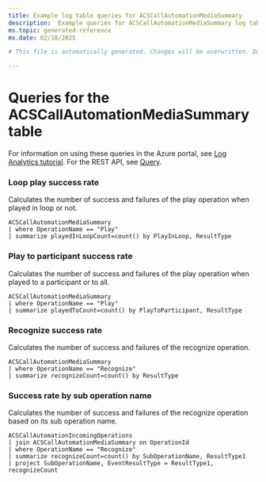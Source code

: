 ```yaml
---
title: Example log table queries for ACSCallAutomationMediaSummary
description:  Example queries for ACSCallAutomationMediaSummary log table
ms.topic: generated-reference
ms.date: 02/18/2025

# This file is automatically generated. Changes will be overwritten. Do not change this file directly. 

---
```


# Queries for the ACSCallAutomationMediaSummary table

For information on using these queries in the Azure portal, see [Log Analytics tutorial](/azure/azure-monitor/logs/log-analytics-tutorial). For the REST API, see [Query](/rest/api/loganalytics/query).


### Loop play success rate  


Calculates the number of success and failures of the play operation when played in loop or not.  

```query
ACSCallAutomationMediaSummary
| where OperationName == "Play"
| summarize playedInLoopCount=count() by PlayInLoop, ResultType
```



### Play to participant success rate  


Calculates the number of success and failures of the play operation when played to a participant or to all.  

```query
ACSCallAutomationMediaSummary
| where OperationName == "Play"
| summarize playedToCount=count() by PlayToParticipant, ResultType
```



### Recognize success rate  


Calculates the number of success and failures of the recognize operation.  

```query
ACSCallAutomationMediaSummary
| where OperationName == "Recognize"
| summarize recognizeCount=count() by ResultType
```



### Success rate by sub operation name  


Calculates the number of success and failures of the recognize operation based on its sub operation name.  

```query
ACSCallAutomationIncomingOperations
| join ACSCallAutomationMediaSummary on OperationId
| where OperationName == "Recognize"
| summarize recognizeCount=count() by SubOperationName, ResultType1
| project SubOperationName, EventResultType = ResultType1, recognizeCount
```

